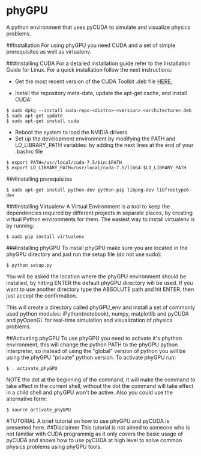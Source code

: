 # phyGPU

A python environment that uses pyCUDA to simulate and visualize physics problems.

##Installation
For using phyGPU you need CUDA and a set of simple prerequisites as well as virtualenv.

###Installing CUDA
For a detailed installation guide refer to the Installation Guide for Linux.
For a quick installation follow the next instructions:
- Get the most recent version of the CUDA Toolkit .deb file [HERE.](https://developer.nvidia.com/cuda-downloads)

- Install the repository meta-data, update the apt-get cache, and install CUDA:
```
$ sudo dpkg --install cuda-repo-<distro>-<version>.<architecture>.deb
$ sudo apt-get update
$ sudo apt-get install cuda
```

- Reboot the system to load the NVIDIA drivers.
- Set up the development environment by modifying the PATH and
LD_LIBRARY_PATH variables: by adding the next lines at the end of your .bashrc file
```
$ export PATH=/usr/local/cuda-7.5/bin:$PATH
$ export LD_LIBRARY_PATH=/usr/local/cuda-7.5/lib64:$LD_LIBRARY_PATH
```

###Installing prerequisites
```
$ sudo apt-get install python-dev python-pip libpng-dev libfreetype6-dev
```

###Installing Virtualenv
A Virtual Environment is a tool to keep the dependencies required by different projects
in separate places, by creating virtual Python environments for them.
The easiest way to install virtualenv is by running:
```
$ sudo pip install virtualenv
```
###Installing phyGPU
To install phyGPU make sure you are located in the phyGPU directory and just run the setup file (do not use sudo):
```
$ python setup.py
```
You will be asked the location where the phyGPU environment should be installed, by hitting ENTER the default phyGPU directory will be used. If you want to use another directory type the ABSOLUTE path and hit ENTER, then just accept the confirmation.


This will create a directory called phyGPU_env and install a set of commonly used python modules: iPython(notebook), numpy, matplotlib and pyCUDA and pyOpenGL for real-time simulation and visualization of physics problems.  

##Activating phyGPU
To use phyGPU you need to activate it's phython environment, this will change the python PATH to the phyGPU python interpreter, so instead of using the "global" version of python you will be using the phyGPU "private" python version. To activate phyGPU run:
```
$ . activate_phyGPU
```
NOTE the dot at the beginning of the command, it will make the command to take effect in the current shell, without the dot the command will take effect in a child shell and phyGPU won't be active. Also you could use the alternative form:
```
$ source activate_phyGPU
```
#TUTORIAL
A brief tutorial on how to use phyGPU and pyCUDA is presented here.
##Disclaimer
This tutorial is not aimed to someone who is not familiar with CUDA programmig as it only covers the basic usage of pyCUDA and shows how to use pyCUDA at high level to solve common physics problems using phyGPU tools.

